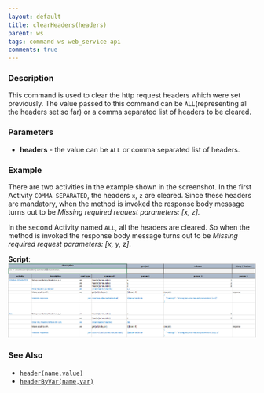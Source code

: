 ```yaml
---
layout: default
title: clearHeaders(headers)
parent: ws
tags: command ws web_service api
comments: true
---
```



### Description
This command is used to clear the http request headers which were set previously. The value passed to this command
can be `ALL`(representing all the headers set so far) or a comma separated list of headers to be cleared.

### Parameters
- **headers** - the value can be `ALL` or comma separated list of headers.


### Example
There are two activities in the example shown in the screenshot. In the first Activity `COMMA SEPARATED`, the headers
`x`, `z` are cleared. Since these headers are mandatory, when the method is invoked the response body message 
turns out to be *Missing required request parameters: [x, z].*

In the second Activity named `ALL`, all the headers are cleared. So when the method is invoked the response body message
turns out to be *Missing required request parameters: [x, y, z]*.

**Script**:<br/>
![](image/clearHeaders_01.png)


### See Also
- [`header(name,value)`](header(name,value))
- [`headerByVar(name,var)`](headerByVar(name,var))